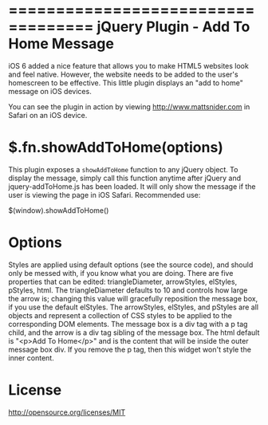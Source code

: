 ===================================
jQuery Plugin - Add To Home Message
===================================

iOS 6 added a nice feature that allows you to make HTML5 websites look and feel native. However, the website needs to be added to the user's homescreen to be effective. This little plugin displays an "add to home" message on iOS devices.

You can see the plugin in action by viewing http://www.mattsnider.com in Safari on an iOS device.

$.fn.showAddToHome(options)
===========================

This plugin exposes a ``showAddToHome`` function to any jQuery object. To display the message, simply call this function anytime after jQuery and jquery-addToHome.js has been loaded. It will only show the message if the user is viewing the page in iOS Safari. Recommended use:

$(window).showAddToHome()

Options
=======

Styles are applied using default options (see the source code), and should only be messed with, if you know what you are doing. There are five properties that can be edited: triangleDiameter, arrowStyles, elStyles, pStyles, html. The triangleDiameter defaults to 10 and controls how large the arrow is; changing this value will gracefully reposition the message box, if you use the default elStyles. The arrowStyles, elStyles, and pStyles are all objects and represent a collection of CSS styles to be applied to the corresponding DOM elements. The message box is a div tag with a p tag child, and the arrow is a div tag sibling of the message box. The html default is "&#60;p&#62;Add To Home&#60;/p&#62;" and is the content that will be inside the outer message box div. If you remove the p tag, then this widget won't style the inner content.

License
=======

http://opensource.org/licenses/MIT